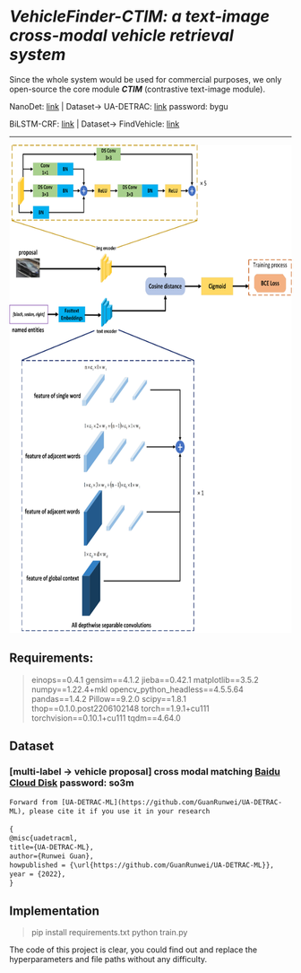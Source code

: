 # ***VehicleFinder-CTIM: a text-image cross-modal vehicle retrieval system***

  Since the whole system would be used for commercial purposes, we only open-source the core module ***CTIM*** (contrastive text-image module).
  
  NanoDet: [link](https://github.com/RangiLyu/nanodet) |  Dataset-> UA-DETRAC: [link](https://pan.baidu.com/s/1-r355_V14YaMXwEhmteqRA) password: bygu 
  
  BiLSTM-CRF: [link](https://github.com/jidasheng/bi-lstm-crf) |  Dataset-> FindVehicle: [link](https://github.com/GuanRunwei/FindVehicle)
____________________________________________________________________________
  
  <img src="https://github.com/GuanRunwei/VehicleFinder-CTIM/blob/main/CTIM.png" width=700 height=870 alt="Entity Types of FindVehicle" align=center/>
  
## Requirements:
> einops==0.4.1
> gensim==4.1.2
> jieba==0.42.1
> matplotlib==3.5.2
> numpy==1.22.4+mkl
> opencv_python_headless==4.5.5.64
> pandas==1.4.2
> Pillow==9.2.0
> scipy==1.8.1
> thop==0.1.0.post2206102148
> torch==1.9.1+cu111
> torchvision==0.10.1+cu111
> tqdm==4.64.0

## Dataset 
### [multi-label -> vehicle proposal] cross modal matching [Baidu Cloud Disk](https://pan.baidu.com/s/1Z5SItSCk437OsR5JnsoWuw) password: so3m
    
    Forward from [UA-DETRAC-ML](https://github.com/GuanRunwei/UA-DETRAC-ML), please cite it if you use it in your research
    
    {
    @misc{uadetracml,
    title={UA-DETRAC-ML},
    author={Runwei Guan},
    howpublished = {\url{https://github.com/GuanRunwei/UA-DETRAC-ML}},
    year = {2022},
    }
    
    

## Implementation
> pip install requirements.txt
  python train.py

  The code of this project is clear, you could find out and replace the hyperparameters and file paths without any difficulty.

